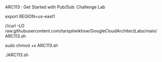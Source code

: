 ARC113 :  Get Started with Pub/Sub: Challenge Lab 

export REGION=us-east1

//curl -LO raw.githubusercontent.com/tariqsheikhsw/GoogleCloudArchitectLabs/main/ARC113.sh

sudo chmod +x ARC113.sh

./ARC113.sh

